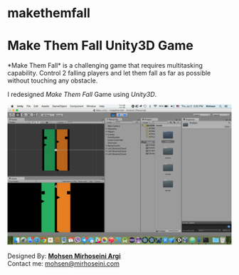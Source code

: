 # makethemfall

<h1>Make Them Fall Unity3D Game</h1>
*Make Them Fall* is a challenging game that requires multitasking capability. Control 2 falling players and let them fall as far as possible without touching any obstacle.

I redesigned *Make Them Fall* Game using *Unity3D*.

![alt tag](https://raw.githubusercontent.com/mmirhoseini/makethemfall/master/SCREENSHOT.png)

Designed By: <a href="http://www.mirhoseini.com" target="_blank"><b>Mohsen Mirhoseini Argi</b></a><br />
Contact me: mohsen@mirhoseini.com
